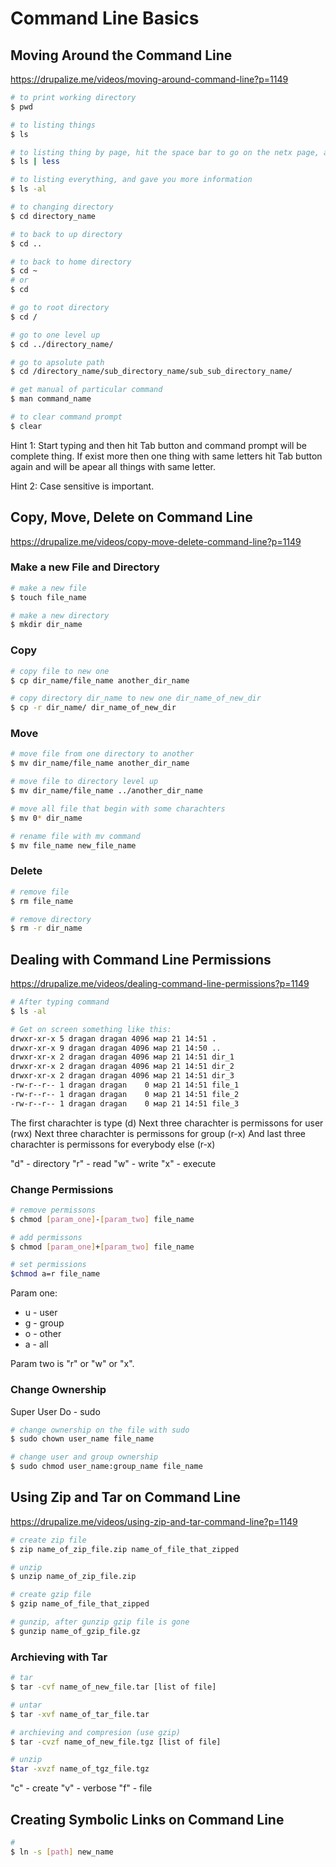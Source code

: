 # Command Line Basics

## Moving Around the Command Line

<https://drupalize.me/videos/moving-around-command-line?p=1149>

```bash
# to print working directory
$ pwd

# to listing things
$ ls

# to listing thing by page, hit the space bar to go on the netx page, and at the end hit q to exit from last page
$ ls | less

# to listing everything, and gave you more information
$ ls -al

# to changing directory
$ cd directory_name

# to back to up directory
$ cd ..

# to back to home directory
$ cd ~
# or
$ cd

# go to root directory
$ cd /

# go to one level up 
$ cd ../directory_name/

# go to apsolute path
$ cd /directory_name/sub_directory_name/sub_sub_directory_name/

# get manual of particular command
$ man command_name

# to clear command prompt
$ clear
```

Hint 1: Start typing and then hit Tab button and command prompt will be complete thing. If exist more then one thing with same letters hit Tab button again and will be apear all things with same letter.

Hint 2: Case sensitive is important.

## Copy, Move, Delete on Command Line

<https://drupalize.me/videos/copy-move-delete-command-line?p=1149>

### Make a new File and Directory

```bash
# make a new file
$ touch file_name

# make a new directory
$ mkdir dir_name
```

### Copy

```bash
# copy file to new one
$ cp dir_name/file_name another_dir_name

# copy directory dir_name to new one dir_name_of_new_dir
$ cp -r dir_name/ dir_name_of_new_dir
```

### Move

```bash
# move file from one directory to another
$ mv dir_name/file_name another_dir_name

# move file to directory level up
$ mv dir_name/file_name ../another_dir_name

# move all file that begin with some charachters
$ mv 0* dir_name

# rename file with mv command
$ mv file_name new_file_name
```

### Delete

```bash
# remove file
$ rm file_name

# remove directory
$ rm -r dir_name
```

## Dealing with Command Line Permissions

<https://drupalize.me/videos/dealing-command-line-permissions?p=1149>

```bash
# After typing command
$ ls -al
```

```bash
# Get on screen something like this:
drwxr-xr-x 5 dragan dragan 4096 мар 21 14:51 .
drwxr-xr-x 9 dragan dragan 4096 мар 21 14:50 ..
drwxr-xr-x 2 dragan dragan 4096 мар 21 14:51 dir_1
drwxr-xr-x 2 dragan dragan 4096 мар 21 14:51 dir_2
drwxr-xr-x 2 dragan dragan 4096 мар 21 14:51 dir_3
-rw-r--r-- 1 dragan dragan    0 мар 21 14:51 file_1
-rw-r--r-- 1 dragan dragan    0 мар 21 14:51 file_2
-rw-r--r-- 1 dragan dragan    0 мар 21 14:51 file_3
```

The first charachter is type (d)
Next three charachter is permissons for user (rwx)
Next three charachter is permissons for group (r-x)
And last three charachter is permissons for everybody else (r-x)

"d" - directory
"r" - read
"w" - write
"x" - execute

### Change Permissions

```bash
# remove permissons
$ chmod [param_one]-[param_two] file_name

# add permissons
$ chmod [param_one]+[param_two] file_name

# set permissions
$chmod a=r file_name
```

Param one:

* u - user
* g - group
* o - other
* a - all

Param two is "r" or "w" or "x".

### Change Ownership

Super User Do - sudo

```bash
# change ownership on the file with sudo
$ sudo chown user_name file_name

# change user and group ownership
$ sudo chmod user_name:group_name file_name
```

## Using Zip and Tar on Command Line

<https://drupalize.me/videos/using-zip-and-tar-command-line?p=1149>

```bash
# create zip file
$ zip name_of_zip_file.zip name_of_file_that_zipped

# unzip
$ unzip name_of_zip_file.zip

# create gzip file
$ gzip name_of_file_that_zipped

# gunzip, after gunzip gzip file is gone
$ gunzip name_of_gzip_file.gz

```

### Archieving with Tar

```bash
# tar
$ tar -cvf name_of_new_file.tar [list of file]

# untar
$ tar -xvf name_of_tar_file.tar

# archieving and compresion (use gzip)
$ tar -cvzf name_of_new_file.tgz [list of file]

# unzip
$tar -xvzf name_of_tgz_file.tgz
```

"c" - create
"v" - verbose
"f" - file

## Creating Symbolic Links on Command Line

```bash
#
$ ln -s [path] new_name
```

